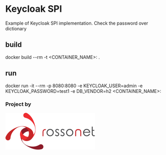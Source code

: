 # Keycloak SPI

Example of Keycloak SPI implementation. Check the password over dictionary

## build

docker build --rm -t <CONTAINER_NAME>:<TAG> .

## run

docker run -it --rm -p 8080:8080 -e KEYCLOAK_USER=admin -e KEYCLOAK_PASSWORD=test1 -e DB_VENDOR=h2 <CONTAINER_NAME>:<TAG>

### Project by

[![Rossonet s.c.a r.l.](https://raw.githubusercontent.com/rossonet/images/main/artwork/rossonet-logo/png/rossonet-logo_280_115.png)](https://www.rossonet.net)


